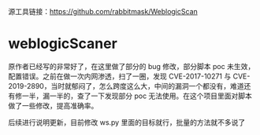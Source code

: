 源工具链接：https://github.com/rabbitmask/WeblogicScan

# weblogicScaner

原作者已经写的非常好了，在这里做了部分的 bug 修改，部分脚本 poc 未生效，配置错误。之前在做一次内网渗透，扫了一圈，发现 CVE-2017-10271 与 CVE-2019-2890，当时就郁闷了，怎么跨度这么大，中间的漏洞一个都没有，难道还有修一半，漏一半的，查了一下发现部分 poc 无法使用。在这个项目里面对脚本做了一些修改，提高准确率。

后续进行说明更新，目前修改 ws.py 里面的目标就行，批量的方法就不多说了

